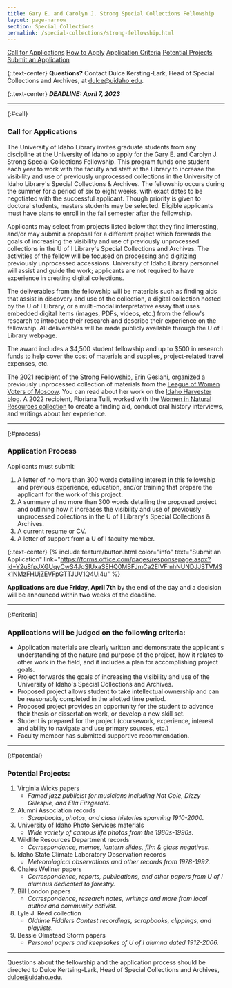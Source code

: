 ```yaml
---
title: Gary E. and Carolyn J. Strong Special Collections Fellowship
layout: page-narrow
section: Special Collections
permalink: /special-collections/strong-fellowship.html
---
```


<div class="text-center mb-2 pt-3">
    <a href="#call" class="btn btn-secondary btn-sm my-2 mx-1">Call for Applications</a>
    <a href="#process" class="btn btn-secondary btn-sm my-2 mx-1">How to Apply</a>
    <a href="#criteria" class="btn btn-secondary btn-sm my-2 mx-1">Application Criteria</a>
    <a href="#potential" class="btn btn-secondary btn-sm my-2 mx-1">Potential Projects</a>
    <a href="https://forms.office.com/pages/responsepage.aspx?id=Y2u8fpJXGUqyCwS4JgSIUxaSEHQ0MBFJmCa2EIVFmhNUNDJJSTVMSk1NMzFHUjZEVFpGTTJUV1Q4Ui4u" class="btn btn-info my-2 mx-1">
    <span class="fas fa-edit"></span> Submit an Application</a>
</div>

{:.text-center}
**Questions?** Contact Dulce Kersting-Lark, Head of Special Collections and Archives, at [dulce@uidaho.edu](mailto:dulce@uidaho.edu).

{:.text-center}
**_DEADLINE: April 7, 2023_**

---

{:#call}
### Call for Applications

The University of Idaho Library invites graduate students from any discipline at the University of Idaho to apply for the Gary E. and Carolyn J. Strong Special Collections Fellowship. This program funds one student each year to work with the faculty and staff at the Library to increase the visibility and use of previously unprocessed collections in the University of Idaho Library's Special Collections & Archives. The fellowship occurs during the summer for a period of six to eight weeks, with exact dates to be negotiated with the successful applicant. Though priority is given to doctoral students, masters students may be selected. Eligible applicants must have plans to enroll in the fall semester after the fellowship. 

Applicants may select from projects listed below that they find interesting, and/or may submit a proposal for a different project which forwards the goals of increasing the visibility and use of previously unprocessed collections in the U of I Library's Special Collections and Archives. The activities of the fellow will be focused on processing and digitizing previously unprocessed accessions. University of Idaho Library personnel will assist and guide the work; applicants are not required to have experience in creating digital collections. 

The deliverables from the fellowship will be materials such as finding aids that assist in discovery and use of the collection, a digital collection hosted by the U of I Library, or a multi-modal interpretative essay that uses embedded digital items (images, PDFs, videos, etc.) from the fellow's research to introduce their research and describe their experience on the fellowship. All deliverables will be made publicly available through the U of I Library webpage. 

The award includes a $4,500 student fellowship and up to $500 in research funds to help cover the cost of materials and supplies, project-related travel expenses, etc. 

The 2021 recipient of the Strong Fellowship, Erin Geslani, organized a previously unprocessed collection of materials from the [League of Women Voters of Moscow](https://archiveswest.orbiscascade.org/ark:/80444/xv211561). You can read about her work on the [Idaho Harvester blog](https://harvester.lib.uidaho.edu/posts/2021/07/02/local-issues-tackled-by-the-league-of-women-voters-of-moscow.html). A 2022 recipient, Floriana Tulli, worked with the [Women in Natural Resources collection](https://www.lib.uidaho.edu/digital/winr/) to create a finding aid, conduct oral history interviews, and writings about her experience.  

---

{:#process}
### Application Process

Applicants must submit: 

1. A letter of no more than 300 words detailing interest in this fellowship and previous experience, education, and/or training that prepare the applicant for the work of this project. 
2. A summary of no more than 300 words detailing the proposed project and outlining how it increases the visibility and use of previously unprocessed collections in the U of I Library's Special Collections & Archives. 
3. A current resume or CV. 
4. A letter of support from a U of I faculty member.

{:.text-center}
{% include feature/button.html color="info" text="Submit an Application" link="https://forms.office.com/pages/responsepage.aspx?id=Y2u8fpJXGUqyCwS4JgSIUxaSEHQ0MBFJmCa2EIVFmhNUNDJJSTVMSk1NMzFHUjZEVFpGTTJUV1Q4Ui4u" %}

**Applications are due Friday, April 7th** by the end of the day and a decision will be announced within two weeks of the deadline.

---

{:#criteria}
### Applications will be judged on the following criteria:

- Application materials are clearly written and demonstrate the applicant's understanding of the nature and purpose of the project, how it relates to other work in the field, and it includes a plan for accomplishing project goals. 
- Project forwards the goals of increasing the visibility and use of the University of Idaho's Special Collections and Archives. 
- Proposed project allows student to take intellectual ownership and can be reasonably completed in the allotted time period. 
- Proposed project provides an opportunity for the student to advance their thesis or dissertation work, or develop a new skill set.  
- Student is prepared for the project (coursework, experience, interest and ability to navigate and use primary sources, etc.) 
- Faculty member has submitted supportive recommendation. 

---

{:#potential}
### Potential Projects:

1. Virginia Wicks papers
    - *Famed jazz publicist for musicians including Nat Cole, Dizzy Gillespie, and Ella Fitzgerald.*
2. Alumni Association records
    - *Scrapbooks, photos, and class histories spanning 1910-2000.*
3. University of Idaho Photo Services materials
    - *Wide variety of campus life photos from the 1980s-1990s.*
4. Wildlife Resources Department records
    - *Correspondence, memos, lantern slides, film & glass negatives.*
5. Idaho State Climate Laboratory Observation records
    - *Meteorological observations and other records from 1978-1992.*
6. Chales Wellner papers
    - *Correspondence, reports, publications, and other papers from U of I alumnus dedicated to forestry.*
7. Bill London papers
    - *Correspondence, research notes, writings and more from local author and community activist.*
8. Lyle J. Reed collection
    - *Oldtime Fiddlers Contest recordings, scrapbooks, clippings, and playlists.*
9. Bessie Olmstead Storm papers
    - *Personal papers and keepsakes of U of I alumna dated 1912-2006.*

---

Questions about the fellowship and the application process should be directed to Dulce Kertsing-Lark, Head of Special Collections and Archives, [dulce@uidaho.edu](mailto:dulce@uidaho.edu).
